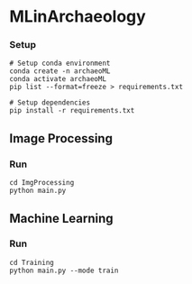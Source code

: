 # MLinArchaeology

### Setup
```
# Setup conda environment
conda create -n archaeoML
conda activate archaeoML
pip list --format=freeze > requirements.txt

# Setup dependencies
pip install -r requirements.txt
```
## Image Processing 

### Run
```
cd ImgProcessing
python main.py
```

## Machine Learning 
### Run
```
cd Training
python main.py --mode train
```